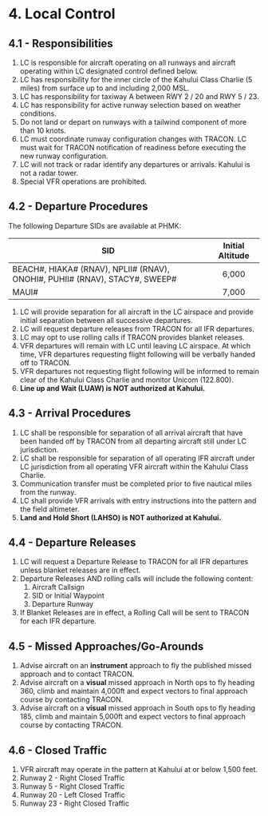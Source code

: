 # 4. Local Control

## 4.1 - Responsibilities

1. LC is responsible for aircraft operating on all runways and aircraft operating within LC designated control defined below.
2. LC has responsibility for the inner circle of the Kahului Class Charlie (5 miles) from surface up to and including 2,000 MSL.
3. LC has responsibility for taxiway A between RWY 2 / 20 and RWY 5 / 23.
4. LC has responsibility for active runway selection based on weather conditions.
5. Do not land or depart on runways with a tailwind component of more than 10 knots.
6. LC must coordinate runway configuration changes with TRACON. LC must wait for TRACON notification of readiness before executing the new runway configuration.
7. LC will not track or radar identify any departures or arrivals. Kahului is not a radar tower.
8. Special VFR operations are prohibited.

## 4.2 - Departure Procedures

The following Departure SIDs are available at PHMK:

| SID | Initial Altitude |
|---|:---:|
| BEACH#, HIAKA# (RNAV), NPLII# (RNAV), ONOHI#, PUHII# (RNAV), STACY#, SWEEP# | 6,000 |
| MAUI# | 7,000 |

1. LC will provide separation for all aircraft in the LC airspace and provide initial separation between all successive departures.
2. LC will request departure releases from TRACON for all IFR departures.
3. LC may opt to use rolling calls if TRACON provides blanket releases.
4. VFR departures will remain with LC until leaving LC airspace. At which time, VFR departures requesting flight following will be verbally handed off to TRACON.
5. VFR departures not requesting flight following will be informed to remain clear of the Kahului Class Charlie and monitor Unicom (122.800).
6. **Line up and Wait (LUAW) is NOT authorized at Kahului.**

## 4.3 - Arrival Procedures

1. LC shall be responsible for separation of all arrival aircraft that have been handed off by TRACON from all departing aircraft still under LC jurisdiction.
2. LC shall be responsible for separation of all operating IFR aircraft under LC jurisdiction from all operating VFR aircraft within the Kahului Class Charlie.
3. Communication transfer must be completed prior to five nautical miles from the runway.
4. LC shall provide VFR arrivals with entry instructions into the pattern and the field altimeter.
5. **Land and Hold Short (LAHSO) is NOT authorized at Kahului.**

## 4.4 - Departure Releases

1. LC will request a Departure Release to TRACON for all IFR departures unless blanket releases are in effect.
2. Departure Releases AND rolling calls will include the following content:
   1. Aircraft Callsign
   2. SID or Initial Waypoint
   3. Departure Runway
3. If Blanket Releases are in effect, a Rolling Call will be sent to TRACON for each IFR departure.

## 4.5 - Missed Approaches/Go-Arounds

1. Advise aircraft on an **instrument** approach to fly the published missed approach and to contact TRACON.
2. Advise aircraft on a **visual** missed approach in North ops to fly heading 360, climb and maintain 4,000ft and expect vectors to final approach course by contacting TRACON.
3. Advise aircraft on a **visual** missed approach in South ops to fly heading 185, climb and maintain 5,000ft and expect vectors to final approach course by contacting TRACON.

## 4.6 - Closed Traffic

1. VFR aircraft may operate in the pattern at Kahului at or below 1,500 feet.
2. Runway 2 - Right Closed Traffic
3. Runway 5 - Right Closed Traffic
4. Runway 20 - Left Closed Traffic
5. Runway 23 - Right Closed Traffic
